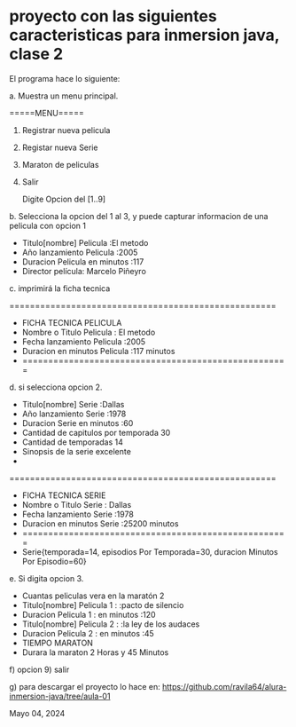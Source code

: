 # proyecto con las siguientes caracteristicas para inmersion java, clase 2
El programa hace lo siguiente:

a. Muestra un menu principal.

=====MENU=====
1. Registrar nueva pelicula
2. Registar nueva Serie
3. Maraton de peliculas
9. Salir

    Digite Opcion del [1..9]

b. Selecciona la opcion del 1 al 3, y puede capturar informacion de una pelicula con opcion 1
    
* Titulo[nombre] Pelicula :El metodo
* Año lanzamiento Pelicula :2005
* Duracion Pelicula en minutos :117
* Director película: Marcelo Piñeyro

c. imprimirá la ficha tecnica

====================================================
- FICHA TECNICA PELICULA
- Nombre o Titulo Pelicula : El metodo
- Fecha lanzamiento Pelicula :2005
- Duracion en minutos Pelicula :117 minutos
- ====================================================

d. si selecciona opcion 2.

- Titulo[nombre] Serie :Dallas
- Año lanzamiento Serie :1978
- Duracion Serie en minutos :60
- Cantidad de capitulos por temporada 30
- Cantidad de temporadas 14
- Sinopsis de la serie excelente
- 
====================================================
- FICHA TECNICA SERIE
- Nombre o Titulo Serie : Dallas
- Fecha lanzamiento Serie :1978
- Duracion en minutos Serie :25200 minutos
- ====================================================
- Serie{temporada=14, episodios Por Temporada=30, duracion Minutos Por Episodio=60}

e. Si digita opcion 3.

* Cuantas peliculas vera en la maratón 2
* Titulo[nombre] Pelicula 1 : :pacto de silencio
* Duracion Pelicula 1 : en minutos :120
* Titulo[nombre] Pelicula 2 : :la ley de los audaces
* Duracion Pelicula 2 : en minutos :45
* TIEMPO MARATON
* Durara la maraton  2 Horas y 45 Minutos

f) opcion 9) salir

g) para descargar el proyecto lo hace en:
   https://github.com/ravila64/alura-inmersion-java/tree/aula-01

Mayo 04, 2024
